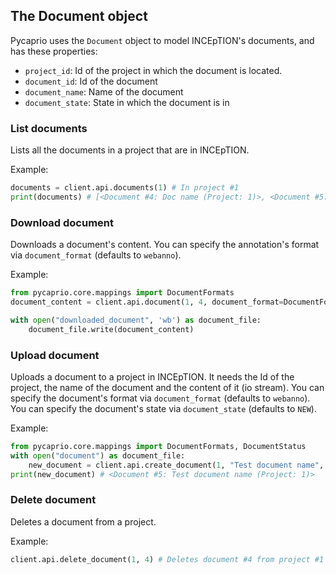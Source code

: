 ## The Document object

Pycaprio uses the `Document` object to model INCEpTION's documents, and has these properties:

* `project_id`: Id of the project in which the document is located.
* `document_id`: Id of the document
* `document_name`: Name of the document
* `document_state`: State in which the document is in

### List documents
Lists all the documents in a project that are in INCEpTION.

Example:
```python
documents = client.api.documents(1) # In project #1
print(documents) # [<Document #4: Doc name (Project: 1)>, <Document #5: Doc name 2 (Project: 1)>]
```

### Download document
Downloads a document's content.
You can specify the annotation's format via `document_format` (defaults to `webanno`).

Example: 

```python
from pycaprio.core.mappings import DocumentFormats
document_content = client.api.document(1, 4, document_format=DocumentFormats.WEBANNO) # Downloads document 4 from project 1

with open("downloaded_document", 'wb') as document_file:
    document_file.write(document_content)
```

### Upload document
Uploads a document to a project in INCEpTION. It needs the Id of the project, the name of the document and the content of it (io stream).
You can specify the document's format via `document_format` (defaults to `webanno`).
You can specify the document's state via `document_state` (defaults to `NEW`).
 
Example:

```python
from pycaprio.core.mappings import DocumentFormats, DocumentStatus
with open("document") as document_file:
    new_document = client.api.create_document(1, "Test document name", document_file, document_format=DocumentFormats.WEBANNO, document_state=DocumentStatus.IN_PROGRESS)
print(new_document) # <Document #5: Test document name (Project: 1)>
```

### Delete document
Deletes a document from a project.

Example:

```python
client.api.delete_document(1, 4) # Deletes document #4 from project #1
```
